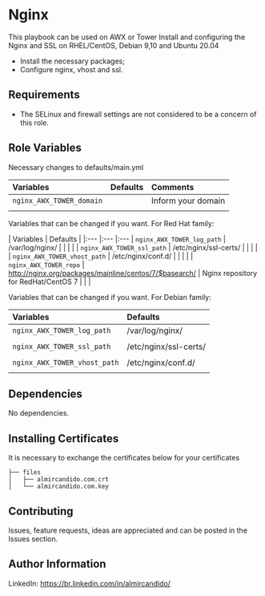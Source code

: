 Nginx
=======

This playbook can be used on AWX or Tower
Install and configuring the Nginx and SSL on RHEL/CentOS, Debian 9,10 and Ubuntu 20.04

- Install the necessary packages;
- Configure nginx, vhost and ssl.

Requirements
------------

- The SELinux and firewall settings are not considered to be a concern of this role.

Role Variables
--------------

Necessary changes to defaults/main.yml

| Variables                                    | Defaults                      | Comments
| :---                                         | :---                          | :---                                                    
| `nginx_AWX_TOWER_domain`                     |                               | Inform your domain
|                                              |                               |

Variables that can be changed if you want.
For Red Hat family:

| Variables                                    | Defaults                                               |
|:---                                          |:---                                                    |:---
| `nginx_AWX_TOWER_log_path`                   | /var/log/nginx/                                        |
|                                              |                                                        |
| `nginx_AWX_TOWER_ssl_path`                   | /etc/nginx/ssl-certs/                                  |
|                                              |                                                        |
| `nginx_AWX_TOWER_vhost_path`                 | /etc/nginx/conf.d/                                     |
|                                              |                                                        |
| `nginx_AWX_TOWER_repo`                       | http://nginx.org/packages/mainline/centos/7/$basearch/ | Nginx repository for RedHat/CentOS 7
|                                              |                                                        |

Variables that can be changed if you want.
For Debian family:

| Variables                                    | Defaults
|:---                                          |:---
| `nginx_AWX_TOWER_log_path`                   | /var/log/nginx/
|                                              |
| `nginx_AWX_TOWER_ssl_path`                   | /etc/nginx/ssl-certs/
|                                              |
| `nginx_AWX_TOWER_vhost_path`                 | /etc/nginx/conf.d/
|                                              |

Dependencies
------------

No dependencies.

Installing Certificates
-----------------------

It is necessary to exchange the certificates below for your certificates

```
├── files
│   ├── almircandido.com.crt
│   └── almircandido.com.key

```

## Contributing

Issues, feature requests, ideas are appreciated and can be posted in the Issues section.


Author Information
------------------
LinkedIn: https://br.linkedin.com/in/almircandido/
